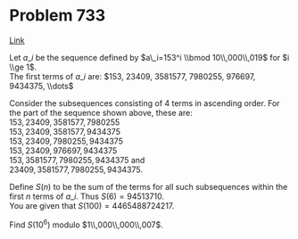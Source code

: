 # Problem 733

[Link](https://projecteuler.net/problem=733)

Let $a\_i$ be the sequence defined by $a\_i=153^i \\bmod 10\\,000\\,019$ for $i \\ge 1$.  
The first terms of $a\_i$ are: $153, 23409, 3581577, 7980255, 976697, 9434375, \\dots$ 

Consider the subsequences consisting of $4$ terms in ascending order. For the part of the sequence shown above, these are:  
$153, 23409, 3581577, 7980255$  
$153, 23409, 3581577, 9434375$  
$153, 23409, 7980255, 9434375$  
$153, 23409, 976697, 9434375$  
$153, 3581577, 7980255, 9434375$ and  
$23409, 3581577, 7980255, 9434375$. 

Define $S(n)$ to be the sum of the terms for all such subsequences within the first $n$ terms of $a\_i$. Thus $S(6)=94513710$.  
You are given that $S(100)=4465488724217$. 

Find $S(10^6)$ modulo $1\\,000\\,000\\,007$.